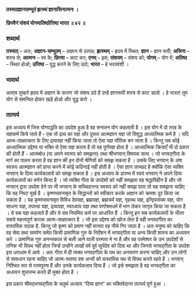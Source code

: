 #### तस्मादज्ञानसम्भूतं हृत्स्थं ज्ञानासिनात्मनः ।
#### छित्त्वैनं संशयं योगमातिष्ठोत्तिष्ठ भारत ॥ ४२ ॥

### शब्दार्थ

**तस्मात्** – अतः; **अज्ञान-सम्भूतम्** – अज्ञान से  उत्पन्न; **हृत्स्थम्** – हृदय में स्थित; **ज्ञान** – ज्ञान रूपी; **असिना** – शस्त्र  से; **आत्मनः** – स्व के; **छित्त्वा** – काट कर; **एनम्** – इस; **संशयम्** – संशय को; **योगम्** – योग में; **अतिष्ठ** – स्थित होओ; **उत्तिष्ठ** – युद्ध करने के लिए उठो; **भारत** – हे भरतवंशी ।

### भावार्थ

अतएव तुम्हारे हृदय में अज्ञान के कारण जो संशय उठे हैं उन्हें ज्ञानरूपी शस्त्र से काट डालो । हे भारत! तुम योग से समन्वित होकर खड़े होओ और युद्ध करो ।

### तात्पर्य

इस अध्याय में जिस योगपद्धति का उपदेश हुआ है वह सनातन योग कहलाती है । इस योग में दो तरह के यज्ञकर्म किये जाते हैं - एक तो द्रव्य का यज्ञ और दूसरा आत्मज्ञान यज्ञ जो विशुद्ध आध्यात्मिक कर्म है । यदि आत्म-साक्षात्कार के लिए द्रव्ययज्ञ नहीं किया जाता तो ऐसा यज्ञ भौतिक बन जाता है । किन्तु जब कोई आध्यात्मिक उद्देश्य या भक्ति से ऐसा यज्ञ करता है तो वह पूर्णयज्ञ होता है । आध्यात्मिक क्रियाएँ भी दो प्रकार की होती हैं - आत्मबोध (या अपने स्वरूप को समझना) तथा श्रीभगवान् विषयक सत्य । जो भगवद्गीता के मार्ग का पालन करता है वह ज्ञान की इन दोनों श्रेणियों को समझ सकता है । उसके लिए भगवान् के अंश स्वरूप आत्मज्ञान को प्राप्त करने में कोई कठिनाई नहीं होती है । ऐसा ज्ञान लाभप्रद है क्योंकि ऐसा व्यक्ति भगवान् के दिव्य कार्यकलापों को समझ सकता है । इस अध्याय के प्रारम्भ में स्वयं भगवान् ने अपने दिव्य कार्यकलापों का वर्णन किया है । जो व्यक्ति गीता के उपदेशों को नहीं समझता वह श्रद्धाविहीन है और जो भगवान् द्वारा उपदेश देने पर भी भगवान् के सच्चिदानन्द स्वरूप को नहीं समझ पाता तो यह समझना चाहिए कि वह निपट मूर्ख है । कृष्णभावनामृत के सिद्धान्तों को स्वीकार करके अज्ञान को क्रमशः दूर किया जा सकता है । यह कृष्णभावनामृत विविध देवयज्ञ, ब्रह्मयज्ञ, ब्रह्मचर्य यज्ञ, गृहस्थ यज्ञ, इन्द्रियसंयम यज्ञ, योग साधना यज्ञ, तपस्या यज्ञ, द्रव्ययज्ञ, स्वाध्याय यज्ञ तथा वर्णाश्रमधर्म में भाग लेकर जागृत किया जा सकता है । ये सब यज्ञ कहलाते हैं और ये सब नियमित कर्म पर आधारित हैं । किन्तु इन सब कार्यकलापों के भीतर सबसे महत्त्वपूर्ण कारक आत्म-साक्षात्कार है । जो इस उद्देश्य को खोज लेता है वही भगवदगीता का वास्तविक पाठक है. किन्तु जो कृष्ण को प्रमाण नहीं मानता वह नीचे गिर जाता है । अतः मनुष्य को चाहिए कि वह सेवा तथा समर्पण समेत किसी प्रामाणिक गुरु के निर्देशन में भगवद्गीता या अन्य किसी शास्त्र का अध्ययन करे । प्रामाणिक गुरु अनन्तकाल से चली आने वाली परम्परा मे ना है और वह परमेश्वर के उन उपदेशों से तनिक भी विपथ नहीं होता जिन्हें उन्होंने लाखों वर्ष पूर्व सूर्यदेव को दिया था और जिनसे भगवद्गीता के उपदेश इस धराधाम में आये । अतः गीता में ही व्यक्त भगवदगीता के पथ का अनसरण करना चाहिए और उन लोगों से सावधान रहना चाहिए जो आत्म-श्लाघा वश अन्यों को वास्तविक पथ से विपथ करते रहते हैं । भगवान् निश्चित रूप से परमपुरुष हैं और उनके कार्यकलाप दिव्य हैं । जो इसे समझता है वह भगवद्गीता का अध्ययन शुभारम्भ करते ही मुक्त होता है ।

इस प्रकार श्रीमद्भगवद्गीता के चतुर्थ अध्याय “दिव्य ज्ञान” का भक्तिवेदान्त तात्पर्य पूर्ण हुआ ।